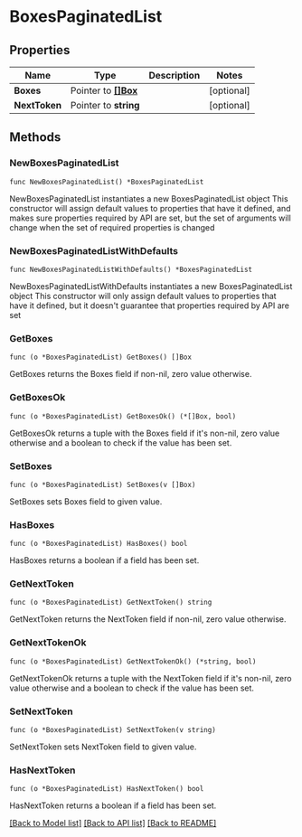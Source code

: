 # BoxesPaginatedList

## Properties

Name | Type | Description | Notes
------------ | ------------- | ------------- | -------------
**Boxes** | Pointer to [**[]Box**](Box.md) |  | [optional] 
**NextToken** | Pointer to **string** |  | [optional] 

## Methods

### NewBoxesPaginatedList

`func NewBoxesPaginatedList() *BoxesPaginatedList`

NewBoxesPaginatedList instantiates a new BoxesPaginatedList object
This constructor will assign default values to properties that have it defined,
and makes sure properties required by API are set, but the set of arguments
will change when the set of required properties is changed

### NewBoxesPaginatedListWithDefaults

`func NewBoxesPaginatedListWithDefaults() *BoxesPaginatedList`

NewBoxesPaginatedListWithDefaults instantiates a new BoxesPaginatedList object
This constructor will only assign default values to properties that have it defined,
but it doesn't guarantee that properties required by API are set

### GetBoxes

`func (o *BoxesPaginatedList) GetBoxes() []Box`

GetBoxes returns the Boxes field if non-nil, zero value otherwise.

### GetBoxesOk

`func (o *BoxesPaginatedList) GetBoxesOk() (*[]Box, bool)`

GetBoxesOk returns a tuple with the Boxes field if it's non-nil, zero value otherwise
and a boolean to check if the value has been set.

### SetBoxes

`func (o *BoxesPaginatedList) SetBoxes(v []Box)`

SetBoxes sets Boxes field to given value.

### HasBoxes

`func (o *BoxesPaginatedList) HasBoxes() bool`

HasBoxes returns a boolean if a field has been set.

### GetNextToken

`func (o *BoxesPaginatedList) GetNextToken() string`

GetNextToken returns the NextToken field if non-nil, zero value otherwise.

### GetNextTokenOk

`func (o *BoxesPaginatedList) GetNextTokenOk() (*string, bool)`

GetNextTokenOk returns a tuple with the NextToken field if it's non-nil, zero value otherwise
and a boolean to check if the value has been set.

### SetNextToken

`func (o *BoxesPaginatedList) SetNextToken(v string)`

SetNextToken sets NextToken field to given value.

### HasNextToken

`func (o *BoxesPaginatedList) HasNextToken() bool`

HasNextToken returns a boolean if a field has been set.


[[Back to Model list]](../README.md#documentation-for-models) [[Back to API list]](../README.md#documentation-for-api-endpoints) [[Back to README]](../README.md)



